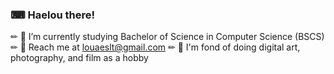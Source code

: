 ### ⌨ Haelou there!

✏ 🍃 I’m currently studying Bachelor of Science in Computer Science (BSCS)
✏ 📧 Reach me at louaeslt@gmail.com
✏ 🌃 I'm fond of doing digital art, photography, and film as a hobby
